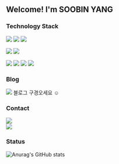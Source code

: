 ## Welcome! I'm SOOBIN YANG

### Technology Stack
<img src="https://img.shields.io/badge/Java-F7931A?style=for-the-badge&logo=Java&logoColor=white"> <img src="https://img.shields.io/badge/Python-3776AB?style=for-the-badge&logo=Python&logoColor=white"> <img src="https://img.shields.io/badge/C/C++-A8B9CC?style=for-the-badge&logo=C&logoColor=white"> <br>

<img src="https://img.shields.io/badge/Django-092E20?style=for-the-badge&logo=Django&logoColor=white"> <img src="https://img.shields.io/badge/Spring Boot-6DB33F?style=for-the-badge&logo=SpringBoot&logoColor=white">  <br>

<img src="https://img.shields.io/badge/HTML-E34F26?style=for-the-badge&logo=HTML5&logoColor=white"> <img src="https://img.shields.io/badge/CSS-1572B6?style=for-the-badge&logo=CSS3&logoColor=white"> <img src="https://img.shields.io/badge/JavaScript-F7DF1E?style=for-the-badge&logo=JavaScript&logoColor=white"> <img src="https://img.shields.io/badge/React-61DAFB?style=for-the-badge&logo=React&logoColor=white"><br>

### Blog

[<img src="https://img.shields.io/badge/velog-20C997?style=for-the-badge&logo=Velog&logoColor=white">](https://velog.io/@ppparkta) 블로그 구경오세요 ☺️

### Contact

[<img src="https://img.shields.io/badge/Gmail-EA4335?style=for-the-badge&logo=Gmail&logoColor=white">](pppppark2@gmail.com) <br>
[<img src="https://img.shields.io/badge/GitHub-181717?style=for-the-badge&logo=github&logoColor=white">](https://github.com/ppparkta)

### Status

![Anurag's GitHub stats](https://github-readme-stats.vercel.app/api?username=ppparkta&show_icons=true&hide=stars)<br/>

